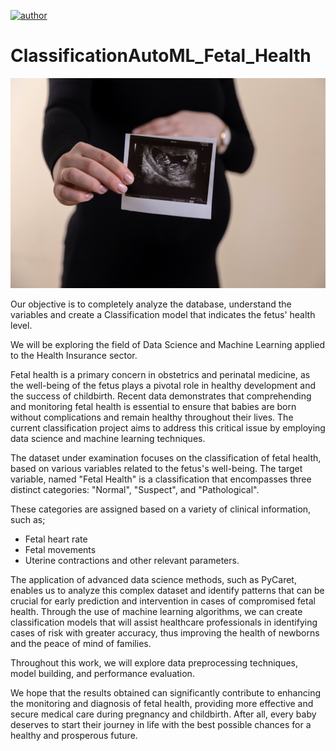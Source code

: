 [![author](https://img.shields.io/badge/author-gabrielduarte-red.svg)](https://www.linkedin.com/in/gabriel-duarte-671074146/)

# ClassificationAutoML_Fetal_Health

<p align="center">
  <img src="fetal_health_img.jpg" >
</p>


Our objective is to completely analyze the database, understand the variables and create a Classification model that indicates the fetus' health level.

We will be exploring the field of Data Science and Machine Learning applied to the Health Insurance sector.

Fetal health is a primary concern in obstetrics and perinatal medicine, as the well-being of the fetus plays a pivotal role in healthy development and the success of childbirth. Recent data demonstrates that comprehending and monitoring fetal health is essential to ensure that babies are born without complications and remain healthy throughout their lives. The current classification project aims to address this critical issue by employing data science and machine learning techniques.

The dataset under examination focuses on the classification of fetal health, based on various variables related to the fetus's well-being. The target variable, named "Fetal Health" is a classification that encompasses three distinct categories: "Normal", "Suspect", and "Pathological".

These categories are assigned based on a variety of clinical information, such as;

* Fetal heart rate
* Fetal movements
* Uterine contractions
and other relevant parameters.

The application of advanced data science methods, such as PyCaret, enables us to analyze this complex dataset and identify patterns that can be crucial for early prediction and intervention in cases of compromised fetal health. Through the use of machine learning algorithms, we can create classification models that will assist healthcare professionals in identifying cases of risk with greater accuracy, thus improving the health of newborns and the peace of mind of families.

Throughout this work, we will explore data preprocessing techniques, model building, and performance evaluation.

We hope that the results obtained can significantly contribute to enhancing the monitoring and diagnosis of fetal health, providing more effective and secure medical care during pregnancy and childbirth. After all, every baby deserves to start their journey in life with the best possible chances for a healthy and prosperous future.
